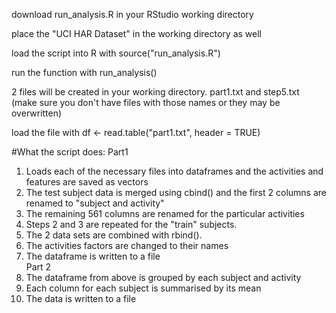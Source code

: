 download run_analysis.R in your RStudio working directory

place the "UCI HAR Dataset" in the working directory as well

load the script into R with source("run_analysis.R")

run the function with run_analysis()

2 files will be created in your working directory. part1.txt and step5.txt (make sure you don't have files with those names or they may be overwritten)

load the file with df <- read.table("part1.txt", header = TRUE)

#What the script does:
Part1
1. Loads each of the necessary files into dataframes and the activities and features are saved as vectors  
2. The test subject data is merged using cbind() and the first 2 columns are renamed to "subject and activity"  
3. The remaining 561 columns are renamed for the particular activities  
4. Steps 2 and 3 are repeated for the "train" subjects.  
5. The 2 data sets are combined with rbind().  
6. The activities factors are changed to their names  
7. The dataframe is written to a file  
Part 2
8. The dataframe from above is grouped by each subject and activity  
9. Each column for each subject is summarised by its mean  
10. The data is written to a file  

